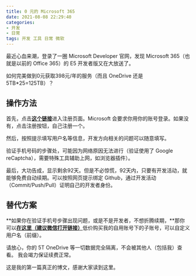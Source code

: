 ```yaml
---
title: 0 元的 Microsoft 365
date: 2021-08-08 22:29:40
categories:
- 开发
- 日常
tags: 开发 工具 日常 微软
---
```

最近心血来潮，登录了一圈 Microsoft Developer 官网，发现 Microsoft 365（也就是以前的 Office 365）的 E5 开发者版又在大放送了。

如何完美做到0元获取398元/年的服务（而且 OneDrive 还是 5TB*25=125TB）？

<!-- more -->

## 操作方法
首先，点击[**这个链接**](https://developer.microsoft.com/microsoft-365/profile)进入注册页面。Microsoft 会要求你用你的账号登录。如果没有，点击注册按钮，自己注册一个。

然后，按照提示填写用户名等信息，开发方向相关的问题可以随意填写。

验证手机号码的步骤处，可能因为网络原因无法进行（验证使用了 Google reCaptcha），需要特殊工具辅助上网，如浏览器插件）。

最后，大功告成，显示剩余92天。但是不必惊慌，92天内，只要有开发活动，就能够免费自动续期。可以按照网页提示绑定 Github，通过开发活动（Commit/Push/Pull）证明自己的开发者身份。
    
## 替代方案
**如果你在验证手机号步骤出现问题，或是不是开发者，不想折腾续期，**那你可以[**在这里（建议微信打开链接）**](https://ihz.run/personal?user=wKqTyk&sid=wKqTyk)低价购买我的自用账号下的子账号，可以自定义用户名（前缀）。

请放心，你的 5T OneDrive 等一切数据完全隔离，不会被其他人（包括我）查看。 我会竭力保证续费正常。
    
这是我的第一篇真正的博文，感谢大家读到这里。

